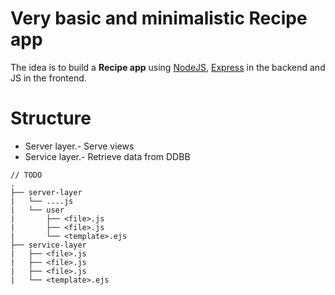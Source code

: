 # Very basic and minimalistic Recipe app

The idea is to build a **Recipe app** using [NodeJS](https://www.nodejs.org), [Express](https://www.expressjs.com) in the backend and JS in the frontend.

# Structure
* Server layer.- Serve views
* Service layer.- Retrieve data from DDBB

```
// TODO
.
├── server-layer
|   └── ....js
|   └── user
|       ├── <file>.js
|       ├── <file>.js
|       └── <template>.ejs
├── service-layer
|   ├── <file>.js
|   ├── <file>.js
|   ├── <file>.js
|   └── <template>.ejs
```
